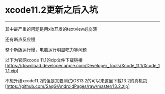 xcode11.2更新之后入坑
===
---
其中最严重的问题是用xib开发的textview必崩溃<br>

还有断点反应慢<br>

整个新版运行慢，电脑运行明显吃力等问题<br>

以下为官网xcode 11.1的xip文件下载链接[https://download.developer.apple.com/Developer_Tools/Xcode_11.1/Xcode_11.1.xip]<br>

不想升级xcode11.2的但是又要测试iOS13.2的可以来这里下载13.2的真机包[https://github.com/SaqG/AndroidPages/raw/master/13.2.zip]<br>


